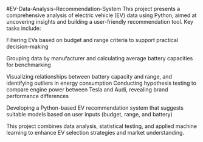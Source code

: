 #EV-Data-Analysis-Recommendation-System
This project presents a comprehensive analysis of electric vehicle (EV) data using Python, aimed at uncovering insights and building a user-friendly recommendation tool. Key tasks include:

Filtering EVs based on budget and range criteria to support practical decision-making

Grouping data by manufacturer and calculating average battery capacities for benchmarking

Visualizing relationships between battery capacity and range, and identifying outliers in energy consumption
Conducting hypothesis testing to compare engine power between Tesla and Audi, revealing brand performance differences

Developing a Python-based EV recommendation system that suggests suitable models based on user inputs (budget, range, and battery)

This project combines data analysis, statistical testing, and applied machine learning to enhance EV selection strategies and market understanding.
